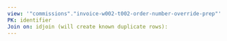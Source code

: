 ```yaml
---
view: '"commissions"."invoice-w002-t002-order-number-override-prep"'
PK: identifier
Join on: idjoin (will create known duplicate rows):
---
```



```sql



```

